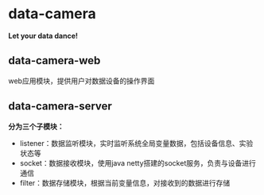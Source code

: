 # data-camera
**Let your data dance!**

## data-camera-web
web应用模块，提供用户对数据设备的操作界面

## data-camera-server
**分为三个子模块：**

* listener：数据监听模块，实时监听系统全局变量数据，包括设备信息、实验状态等
* socket：数据接收模块，使用java netty搭建的socket服务，负责与设备进行通信
* filter：数据存储模块，根据当前变量信息，对接收到的数据进行存储
